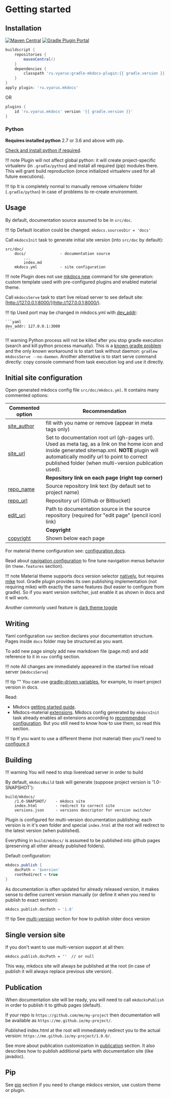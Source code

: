 # Getting started

## Installation

[![Maven Central](https://img.shields.io/maven-central/v/ru.vyarus/gradle-mkdocs-plugin.svg)](https://maven-badges.herokuapp.com/maven-central/ru.vyarus/gradle-mkdocs-plugin)
[![Gradle Plugin Portal](https://img.shields.io/maven-metadata/v/https/plugins.gradle.org/m2/ru/vyarus/mkdocs/ru.vyarus.mkdocs.gradle.plugin/maven-metadata.xml.svg?colorB=007ec6&label=plugins%20portal)](https://plugins.gradle.org/plugin/ru.vyarus.mkdocs)

```groovy
buildscript {
    repositories {
        mavenCentral()
    }
    dependencies {
        classpath 'ru.vyarus:gradle-mkdocs-plugin:{{ gradle.version }}'
    }
}
apply plugin: 'ru.vyarus.mkdocs'
```

OR 

```groovy
plugins {
    id 'ru.vyarus.mkdocs' version '{{ gradle.version }}'
}
```

### Python

**Requires installed python** 2.7 or 3.6 and above with pip.

[Check and install python if required](https://github.com/xvik/gradle-use-python-plugin#python--pip).

!!! note
    Plugin will not affect global python: it will create project-specific virtualenv (in `.gradle/python`) 
    and install all required (pip) modules there. This will grant build reproduction (once initialized virtualenv used for all 
    future executions). 

!!! tip
    It is completely normal to manually remove virtualenv folder (`.gradle/python`) in case of problems
    to re-create environment.

## Usage

By default, documentation source assumed to be in `src/doc`.

!!! tip
    Default location could be changed: `mkdocs.sourcesDir = 'docs'` 

Call `mkdocsInit` task to generate initial site version (into `src/doc` by default):

```
src/doc/
    docs/               - documentation source
        ...
        index.md
    mkdocs.yml          - site configuration
```

!!! note 
    Plugin does not use [mkdocs new](http://www.mkdocs.org/#getting-started) command for site generation: custom template used 
    with pre-configured plugins and enabled material theme.

Call `mkdocsServe` task to start live reload server to see default site: [http://127.0.0.1:8000/](http://127.0.0.1:8000/).

!!! tip
    Used port may be changed in mkdocs.yml with [dev_addr](https://www.mkdocs.org/user-guide/configuration/#dev_addr):
    
    ```yaml
    dev_addr: 127.0.0.1:3000
    ```

!!! warning 
    Python process will not be killed after you stop gradle execution (search and kill python process manually). This is a [known gradle problem](https://github.com/gradle/gradle/issues/1128) 
    and the only known workaround is to start task without daemon: `gradlew mkdocsServe --no-daemon`. 
    Another alternative is to start serve command directly: copy console command from task execution log and use it directly. 

## Initial site configuration

Open generated mkdocs config file `src/doc/mkdocs.yml`. It contains many commented options:

| Commented option | Recommendation |
|------------------|--------|   
| [site_author](http://www.mkdocs.org/user-guide/configuration/#site_author) | fill with you name or remove (appear in meta tags only) |
| [site_url](http://www.mkdocs.org/user-guide/configuration/#site_url) |  Set to documentation root url (gh-pages url). Used as meta tag, as a link on the home icon and inside generated sitemap.xml. **NOTE** plugin will automatically modify url to point to correct published folder (when multi-version publication used). |
| | **Repository link on each page (right top corner)** |
| [repo_name](http://www.mkdocs.org/user-guide/configuration/#repo_name) | Source repository link text (by default set to project name) |
| [repo_url](http://www.mkdocs.org/user-guide/configuration/#repo_url) | Repository url (Github or Bitbucket) |
| [edit_uri](http://www.mkdocs.org/user-guide/configuration/#edit_uri) | Path to documentation source in the source repository (required for "edit page" (pencil icon) link)|
|  | **Copyright** |
| [copyright](http://www.mkdocs.org/user-guide/configuration/#copyright)| Shown below each page |

For material theme configuration see: [configuration docs](https://squidfunk.github.io/mkdocs-material/creating-your-site/#configuration).

Read about [navigation configuration](https://squidfunk.github.io/mkdocs-material/setup/setting-up-navigation/) to fine tune
navigation menus behavior (in `theme.features` section).

!!! note
    Material theme supports docs version selector [natively](https://squidfunk.github.io/mkdocs-material/setup/setting-up-versioning/#versioning),
    but requires [mike](https://github.com/jimporter/mike) tool. Gradle plugin provides its own
    publishing implementation (not requiring mike) with exactly the same features (but easier to configure from gradle).
    So if you want version switcher, just enable it as shown in docs and it will work.

Another commonly used feature is [dark theme toggle](https://squidfunk.github.io/mkdocs-material/setup/changing-the-colors/#color-palette-toggle)

## Writing

Yaml configuration `nav` section declares your documentation structure. Pages inside `docs` folder
may be structured as you want.

To add new page simply add new markdown file (page.md) and add reference to it in `nav` config section.   

!!! note
    All changes are immediately appeared in the started live reload server (`mkdocsServe`)

!!! tip ""
    You can use [gradle-driven variables](guide/vars.md), for example, to insert project version in docs.

Read:

* Mkdocs [getting started guide](http://www.mkdocs.org/#getting-started).
* Mkdocs-material [extensions](https://squidfunk.github.io/mkdocs-material/setup/extensions/). Mkdocs config
  generated by `mkdocsInit` task already enables all extensions according to [recommended configuration](https://squidfunk.github.io/mkdocs-material/setup/extensions/#recommended-configuration).
  But you still need to know how to use them, so read this section.

!!! tip
    If you want to use a different theme (not material) then you'll need to [configure it](guide/theme.md)

## Building

!!! warning
    You will need to stop livereload server in order to build

By default, `mkdocsBuild` task will generate (suppose project version is '1.0-SNAPSHOT'):

```
build/mkdocs/
    /1.0-SNAPSHOT/    - mkdocs site
    index.html        - redirect to correct site
    versions.json     - versions descriptor for version switcher
```

Plugin is configured for multi-version documentation publishing: each version is in it's own folder
and special `index.html` at the root will redirect to the latest version (when published).

Everything in `build/mkdocs/` is assumed to be published into github pages (preserving all other already published folders).  

Default configuration:

```groovy
mkdocs.publish {
    docPath = '$version'  
    rootRedirect = true  
}
``` 

As documentation is often updated for already released version, it makes sense to define 
current version manually (or define it when you need to publish to exact version):

```groovy
mkdocs.publish.docPath = '1.0'
```

!!! tip
    See [multi-version](guide/multi-version.md) section for how to publish older docs version

## Single version site

If you don't want to use multi-version support at all then:

```
mkdocs.publish.docPath = ''  // or null 
``` 

This way, mkdocs site will always be published at the root (in case of publish it will always replace 
previous site version).

## Publication

When documentation site will be ready, you will need to call `mkdocksPublish` in order to 
publish it to github pages (default).

If your repo is `https://github.com/me/my-project` then documentation will be
available as `https://me.github.io/my-project/`. 

Published index.html at the root will immediately redirect you to the actual version:
`https://me.github.io/my-project/1.0.0/`.

See more about publication customization in [publication](guide/publication.md) section.
It also describes how to publish additional parts with documentation site (like javadoc).

## Pip

See [pip](guide/pip.md) section if you need to change mkdocs version, use custom theme or plugin.